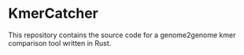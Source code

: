 # KmerCatcher
This repository contains the source code for a genome2genome kmer comparison tool written in Rust. 
